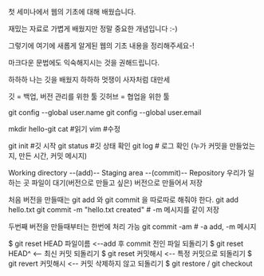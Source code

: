 첫 세미나에서 웹의 기초에 대해 배웠습니다.

재밌는 자료로 가볍게 배웠지만 정말 중요한 개념입니다 :-)

그렇기에 여기에 새롭게 알게된 웹의 기초 내용을 정리해주세요-!

마크다운 문법에도 익숙해지시는 것을 권해드립니다.

하하하 나는 깃을 배웠지 하하하 멋쟁이 사자처럼 대만세

깃 = 백업, 버전 관리를 위한 툴
깃허브 = 협업을 위한 툴

git config --global user.name
git config --global user.email

mkdir hello-git
cat  #읽기
vim  #수정 

git init   #깃 시작
git status #깃 상태 확인
git log    # 로그 확인 (누가 커밋을 만들었는지, 만든 시간, 커밋 메시지)

Working directory --(add)-- Staging area --(commit)-- Repository
우리가 일하는 곳      파일이 대기(버전으로 만들고 싶은)  버전으로 만들어서 저장

처음 버전을 만들때는 git add 와 git commit 을 따로따로 해줘야 한다.
git add hello.txt
git commit -m "hello.txt created"  # -m 메시지를 같이 저장

두번째 버전을 만들때부터는 한번에 처리 가능
git commit -am    # -a add, -m 메시지

$ git reset HEAD 파일이름   <--add 후 commit 전인 파일 되돌리기
$ git reset HEAD^  <-- 최신 커밋 되돌리기
$ git reset 커밋해시 <-- 특정 커밋으로 되돌리기
$ git revert 커밋해시 <-- 커밋 삭제하지 않고 되돌리기
$ git restore / git checkout 
